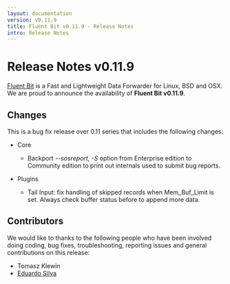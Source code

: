 ```yaml
---
layout: documentation
version: v0.11.9
title: Fluent Bit v0.11.9 - Release Notes
intro: Release Notes
---
```


# Release Notes v0.11.9

[Fluent Bit](http://fluentbit.io) is a Fast and Lightweight Data Forwarder for Linux, BSD and OSX. We are proud to announce the availability of __Fluent Bit v0.11.9__.

## Changes

This is a bug fix release over 0.11 series that includes the following changes:

- Core
  - Backport _--sosreport, -S_ option from Enterprise edition to Community edition to print out internals used to submit bug reports.

- Plugins
  - Tail Input: fix handling of skipped records when Mem\_Buf\_Limit is set. Always check buffer status before to append more data.

## Contributors

We would like to thanks to the following people who have been involved doing coding, bug fixes, troubleshooting, reporting issues and general contributions on this release:

- Tomasz Klewin
- [Eduardo Silva](http://github.com/edsiper)
